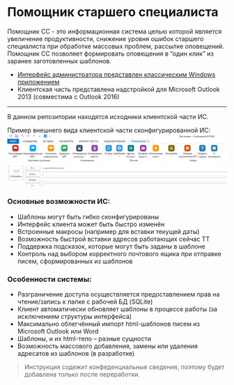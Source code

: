 # Помощник старшего специалиста

Помощник СС - это информационная система целью которой является увеличение продуктивности, снижение уровня ошибок старшего специалиста при обработке массовых проблем, рассылке оповещений. Помощник СС позволяет формировать оповещения в “один клик” из заранее заготовленных шаблонов.

* [Интерфейс администратора представлен классическим Windows приложением](https://github.com/V0v1kkk/ConfiguratorForEmailTemplatesAdd-In)
* Клиентская часть представлена надстройкой для Microsoft Outlook 2013 (совместима с Outlook 2016)

 ---
В данном репозитории находятся исходники клиентской части ИС. 

Пример внешнего вида клиентской части сконфигурированной ИС:
![клиент](readmeImages/main.png)

### Основные возможности ИС:
* Шаблоны могут быть гибко сконфигурированы
* Интерфейс клиента может быть быстро изменён
* Встроенные макросы (например для вставки текущей даты)
* Возможность быстрой вставки адресов работающих сейчас ТТ
* Поддержка подсказок, которые могут быть заданы в шаблоне
* Контроль над выбором корректного почтового ящика при отправке писем, сформированных из шаблонов

### Особенности системы:
* Разграничение доступа осуществляется предоставлением прав на чтение/запись к папке с рабочей БД (SQLite)
* Клиент автоматически обновляет шаблоны в процессе работы (за исключением структуры интерфейса)
* Максимально облегчённый импорт html-шаблонов писем из Microsoft Outlook или Word
* Шаблоны, и их html-тело – разные сущности
* Возможность массового добавления, замены или удаления адресатов из шаблонов (в разработке)

> Инструкция содежит конфеденциальные сведения, поэтому будет добавлена только после переработки.
